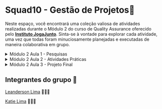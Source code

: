 # Squad10 - Gestão de Projetos🚀

Neste espaço, você encontrará uma coleção valiosa de atividades realizadas durante o Módulo 2 do curso de Quality Assurance oferecido pelo [**Instituto JogaJunto**](https://www.jogajuntoinstituto.org/). Sinta-se à vontade para explorar cada atividade, uma vez que todas foram minuciosamente planejadas e executadas de maneira colaborativa em grupo.


<details>
<summary> Módulo 2 Aula 1 - Pesquisas</summary>

<details>
<summary>🚀 Desvendando os Benefícios da Gestão de Projetos 🌟</summary>

O propósito dessa atividade era pesquisar os benefícios de uma boa gestão de projetos e dentre estes mesmos benefícios escolher apenas dois e juntificar o motivo dessa escolha. 

## Benefícios Destacados 🌈

📆 **Entrega no Prazo e Orçamento:** Garante prazos realistas, alocação eficiente de recursos e monitoramento contínuo. Minimiza atrasos e estouros no orçamento, garantindo entregas dentro das limitações de tempo e custo.

🎯 **Alinhamento com Objetivos Estratégicos:** Garante que os projetos estejam em sintonia com a visão estratégica da organização. Evita alocação de recursos em iniciativas que não contribuem para os objetivos maiores da empresa.

🔍 **Melhoria na Tomada de Decisões:** Fornece informações atualizadas, permitindo decisões informadas e oportunas. Antecipa problemas e permite a implementação de medidas corretivas antes que se tornem obstáculos significativos.

📊 **Alocação Eficiente de Recursos:** Permite otimizar recursos como tempo, dinheiro, mão de obra e materiais. Evita desperdícios e subutilização, maximizando a produtividade global.

📢 **Comunicação Aprimorada:** Facilita a comunicação entre equipes, partes interessadas e tomadores de decisão. Reduz mal-entendidos, conflitos e lacunas de informação, melhorando a colaboração e a coesão.

⚠️ **Identificação e Mitigação de Riscos:** Inclui a identificação proativa de riscos potenciais. Isso possibilita a adoção de medidas para minimizar riscos ou criar planos de contingência, reduzindo os impactos negativos.

🏆 **Maior Qualidade do Resultado Final:** Através de planejamento adequado e controle de qualidade, assegura que o resultado final atenda aos padrões requeridos e às expectativas dos stakeholders.

🔄 **Melhoria na Gestão de Mudanças:** Ajuda a facilitar transições suaves durante mudanças. Minimiza resistências e interrupções nos processos organizacionais.

⚙️ **Melhoria na Eficiência Operacional:** Otimiza os processos envolvidos no projeto, contribuindo para uma eficiência operacional geral mais elevada da organização.

🧠 **Aprendizado e Melhoria Contínua:** Após a conclusão do projeto, permite uma análise retrospectiva para identificar pontos fortes e fracos. Isso possibilita aprendizado e aprimoramento contínuo dos processos de gestão de projetos.

## Destaques: Benefícios Significativos 🌟🌟

Dois benefícios que se destacam como os mais importantes são:

📆 **Entrega no Prazo e Orçamento:** Crucial para evitar consequências financeiras negativas, insatisfação dos stakeholders e preservação da credibilidade da organização.

🎯 **Alinhamento com Objetivos Estratégicos:** Fundamenta-se na alocação inteligente de recursos para projetos que genuinamente impulsionam o valor da organização e sua visão de longo prazo.

Essas escolhas são baseadas na importância de cumprir prazos e orçamentos, bem como na necessidade de garantir que os esforços estejam alinhados com a direção estratégica para máximo impacto positivo. 👥

</details>

<details>
<summary>🚀 Desvendando as Metodologias Ágeis 🌟</summary>

## Metodologias Ágeis e Suas Descrições

1. **Scrum:** Scrum é uma metodologia ágil que divide o processo de desenvolvimento em iterações chamadas de "sprints" 🏃‍♂️. Cada sprint tem uma duração fixa e resulta em um incremento funcional do software. A equipe se reúne regularmente para revisar o progresso e planejar o próximo sprint.

2. **Kanban:** Kanban é mais um método visual de gestão do trabalho do que uma metodologia estrita 📋. Ele usa quadros para representar tarefas e seus estados, permitindo que a equipe visualize o fluxo de trabalho e limite o trabalho em progresso para melhorar a eficiência.

3. **Extreme Programming (XP):** XP enfatiza a qualidade do código e a colaboração contínua 🚀. Ele envolve práticas como desenvolvimento orientado a testes (TDD), integração contínua e releases frequentes para entregar valor mais rapidamente.

4. **Lean Development:** Baseado no Lean Manufacturing, essa abordagem visa eliminar desperdícios e focar na entrega de valor ao cliente ♻️. Ele enfatiza a eficiência do fluxo de trabalho e a melhoria contínua.

5. **Crystal:** Crystal é adaptável às necessidades e características da equipe e do projeto 💎. Ele possui diferentes "cores" que podem ser escolhidas com base na criticidade do projeto, riscos e tamanho da equipe.

6. **Dynamic Systems Development Method (DSDM):** DSDM combina princípios de gerenciamento de projetos ágeis com metodologias iterativas e incrementais, focando na entrega pontual e no alinhamento com os objetivos de negócios 🔄.

7. **Feature-Driven Development (FDD):** FDD se concentra na entrega de recursos (features) funcionais de forma incremental 🎯. Ele divide o processo de desenvolvimento em etapas específicas, como modelagem de domínio, design de features e construção.

## Melhores Metodologias para Desenvolvimento de Software

Dentre as metodologias citadas, conforme solicitado na atividade, o grupo considerou essas duas metodolodias mais eficientes no caso do desenvolvimento de um software.

1. **Scrum:** Scrum é uma das metodologias ágeis mais amplamente adotadas e é bem adequada para projetos de desenvolvimento de software, incluindo aplicativos mobile e web 📱🌐. Sua estrutura de sprints, reuniões regulares e foco na entrega de incrementos funcionais se alinham bem com o ritmo e as necessidades de desenvolvimento de software moderno.

2. **Extreme Programming (XP):** XP é uma excelente escolha quando a qualidade do código e a colaboração são fundamentais 💻🤝. Isso é particularmente relevante para aplicativos mobile e web, onde a experiência do usuário e a funcionalidade são cruciais. Práticas como desenvolvimento orientado a testes (TDD) e integração contínua podem ajudar a manter a qualidade e a agilidade durante todo o ciclo de desenvolvimento.

Ambas as metodologias oferecem estruturas sólidas e práticas específicas para lidar com os desafios do desenvolvimento de software, ao mesmo tempo que enfatizam a entrega de valor e a adaptabilidade. A escolha entre elas dependerá das preferências da equipe, da natureza do projeto e das necessidades do cliente. 🤔🚀

## Bônus: Lean Six Sigma

O Lean Six Sigma é uma abordagem que combina os princípios do Lean Manufacturing e a metodologia Six Sigma. Ela visa melhorar a eficiência, eliminar defeitos e otimizar processos. Enquanto o Lean se concentra na redução de desperdícios, o Six Sigma visa reduzir variações e garantir qualidade. É amplamente utilizado em diversos setores para alcançar a excelência operacional e aprimorar a entrega de produtos e serviços.

</details>

</details>

<details>
<summary>Módulo 2 Aula 2 - Atividades Práticas </summary>

<details>
<summary>Quebra-Cabeça</summary>

Essa atividade consistiu em montar um quebra-cabeça referente a organização coreta de como aplicar metodologia ágil em um projeto. Portanto recebemos o quebra cabeça da seguinte forma: 

![Quebra cabeça](QC.jpg)

Cada integrante do grupo montou o quebra cabeça à sua maneira e obtemos os seguintes resultados:

    Katie Lima:
![Quebra cabeça](qcKatie.jpeg)

    Leanderson Lima:
![Quebra cabeça](qcLeanderson.jpeg)

</details>


<details>
<summary>LovePet / Bitrix</summary>

Essa atividade consistiu em exercitar os conceitos a respeito de projetos e metodologias usando a ferramenta Bitrix, conforme orientado na plataforma do Instituto JogaJunto criamos a LovePet.

## O Projeto LovePet 🐶🐱

Nos lançamos em uma jornada emocionante para dar vida ao aplicativo LovePet. 📱 Cada etapa do processo foi cuidadosamente estruturada, unindo pensamento estratégico com inovação. Esse projeto não apenas solidificou nossa compreensão das metodologias ágeis, mas também demonstrou nossa capacidade de contribuir efetivamente em um contexto de desenvolvimento prático e aplicado.

# Aventura Ágil do LovePet - Backlog e Sprints 🛤️🏃‍♀️

## Sprint 1 - Primeiros Passos 🐾🌊

**Backlog:**
- Desenvolver a funcionalidade de registro de usuário 📝
- Criar a funcionalidade de registro do cuidador 🐕‍🦺

**Atividades:**
- Projetar uma interface amigável de registro de usuário, capturando detalhes essenciais como nome, e-mail e senha.
- Dar vida à funcionalidade de armazenamento dos dados do usuário no banco de dados 🗄️.
- Criar um formulário de registro envolvente para os cuidadores, com campos para informações pessoais e detalhes sobre o cuidado com os animais.
- Arquitetar a lógica para o armazenamento eficiente das informações dos cuidadores.

## Sprint 2 - Avaliações e Comentários 🌟📝

**Backlog:**
- Implementar um sistema de avaliação ⭐

**Atividades:**
- Introduzir um sistema de avaliação intuitivo que permite aos usuários compartilharem suas opiniões após os serviços prestados.
- Criar uma interface de avaliação envolvente, incluindo uma escala de classificação e espaço para comentários.
- Integrar perfeitamente o sistema de avaliação aos perfis dos cuidadores e às contas dos usuários.

## Sprint 3 - Busca Pela Excelência 🐕‍🦺🔍

**Backlog:**
- Encontrar um cuidador ideal 🕵️‍♀️
- Analisar avaliações e comentários 🧐
- Fechar negócio com o cuidador mais bem avaliado 📆

**Atividades:**
- Desenvolver uma interface de busca elegante para os cuidadores, permitindo aos usuários filtrarem por localização, tipo de animal e serviços oferecidos.
- Exibir médias de avaliações dos cuidadores e comentários deixados por outros usuários 📊.
- Dar vida a um mecanismo de contratação, permitindo que os usuários escolham o cuidador desejado e agendem os serviços 🗓️.
- Configurar um sistema de confirmação e notificações para manter os usuários atualizados sobre suas reservas 📲.

## Notas Adicionais 📌

- Cada sprint conclui com testes minuciosos de usabilidade e correção de eventuais bugs 🐞.
- Fiquem atentos a possíveis aprimoramentos de segurança, como verificações de antecedentes para os cuidadores 🔐.
- Comprometemo-nos a manter uma interface de aplicativo intuitiva e amigável, cativando e retendo nossos usuários! 💖
- Lembrem-se de que nosso plano é uma sugestão dinâmica, sujeita a ajustes com base nas necessidades do projeto, capacidade da equipe de desenvolvimento e feedback valioso dos usuários ao longo da jornada de desenvolvimento.

Fiquem à vontade para explorar nossa jornada! 🚀💌


</details>




</details>

<details>
<summary>Módulo 2 Aula 3 - Projeto Final</summary>

Aqui está o texto que pode ser expandido ou recolhido. Você pode adicionar mais informações, detalhes ou qualquer conteúdo que desejar.

</details>


## Integrantes do grupo 📌

[Leanderson Lima](https://www.linkedin.com/in/leanderson-dias-de-lima/) 👨🏾‍💻

[Katie Lima](https://www.linkedin.com/in/katie-lima1/) 👩🏻‍💻



